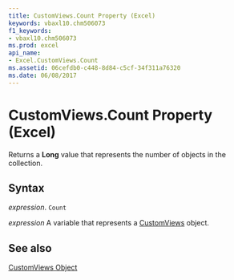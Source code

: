 ```yaml
---
title: CustomViews.Count Property (Excel)
keywords: vbaxl10.chm506073
f1_keywords:
- vbaxl10.chm506073
ms.prod: excel
api_name:
- Excel.CustomViews.Count
ms.assetid: 06cefdb0-c448-8d84-c5cf-34f311a76320
ms.date: 06/08/2017
---
```



# CustomViews.Count Property (Excel)

Returns a  **Long** value that represents the number of objects in the collection.


## Syntax

 _expression_. `Count`

 _expression_ A variable that represents a [CustomViews](./Excel.CustomViews.md) object.


## See also


[CustomViews Object](Excel.CustomViews.md)

